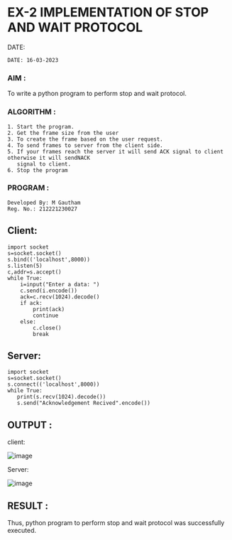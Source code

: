 # EX-2 IMPLEMENTATION OF STOP AND WAIT PROTOCOL

DATE:
```
DATE: 16-03-2023
```
### AIM :
To write a python program to perform stop and wait protocol.


### ALGORITHM :
```
1. Start the program.
2. Get the frame size from the user
3. To create the frame based on the user request.
4. To send frames to server from the client side.
5. If your frames reach the server it will send ACK signal to client otherwise it will sendNACK 
   signal to client.
6. Stop the program
```

### PROGRAM :
```
Developed By: M Gautham
Reg. No.: 212221230027
```
## Client:
```
import socket
s=socket.socket()
s.bind(('localhost',8000))
s.listen(5)
c,addr=s.accept()
while True:
    i=input("Enter a data: ")
    c.send(i.encode())
    ack=c.recv(1024).decode()
    if ack:
        print(ack)
        continue
    else:
        c.close()
        break
 ```
 ## Server:
 ```
import socket
s=socket.socket()
s.connect(('localhost',8000))
while True:
    print(s.recv(1024).decode())
    s.send("Acknowledgement Recived".encode())
```
## OUTPUT :
 client:
 
 ![image](https://github.com/muppirgautham/EX-2/assets/94810884/ff9500e7-4bea-4da3-8207-0da531e1e42c)
 
 Server:
 
 ![image](https://github.com/muppirgautham/EX-2/assets/94810884/5b0982ca-a554-4e89-9596-49c861b86c08)


## RESULT :
Thus, python program to perform stop and wait protocol was successfully executed.





